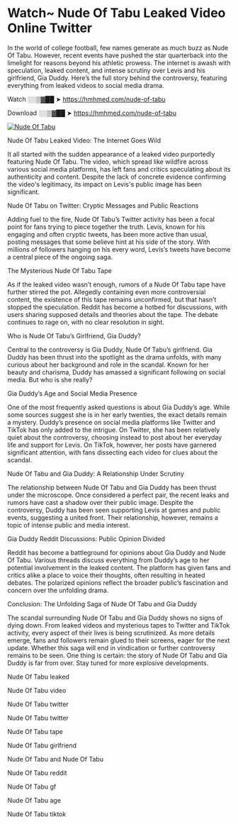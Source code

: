 # Watch~ Nude Of Tabu Leaked Video Online Twitter

In the world of college football, few names generate as much buzz as Nude Of Tabu. However, recent events have pushed the star quarterback into the limelight for reasons beyond his athletic prowess. The internet is awash with speculation, leaked content, and intense scrutiny over Levis and his girlfriend, Gia Duddy. Here’s the full story behind the controversy, featuring everything from leaked videos to social media drama.

Watch ░░▒▓██ ➤ https://hmhmed.com/nude-of-tabu

Download ░░▒▓██ ➤ https://hmhmed.com/nude-of-tabu

[![Nude Of Tabu](https://i.imgur.com/dJHk4Zq.gif)](https://hmhmed.com/nude-of-tabu)

Nude Of Tabu Leaked Video: The Internet Goes Wild

It all started with the sudden appearance of a leaked video purportedly featuring Nude Of Tabu. The video, which spread like wildfire across various social media platforms, has left fans and critics speculating about its authenticity and content. Despite the lack of concrete evidence confirming the video's legitimacy, its impact on Levis's public image has been significant.

Nude Of Tabu on Twitter: Cryptic Messages and Public Reactions

Adding fuel to the fire, Nude Of Tabu’s Twitter activity has been a focal point for fans trying to piece together the truth. Levis, known for his engaging and often cryptic tweets, has been more active than usual, posting messages that some believe hint at his side of the story. With millions of followers hanging on his every word, Levis’s tweets have become a central piece of the ongoing saga.

The Mysterious Nude Of Tabu Tape

As if the leaked video wasn’t enough, rumors of a Nude Of Tabu tape have further stirred the pot. Allegedly containing even more controversial content, the existence of this tape remains unconfirmed, but that hasn’t stopped the speculation. Reddit has become a hotbed for discussions, with users sharing supposed details and theories about the tape. The debate continues to rage on, with no clear resolution in sight.

Who is Nude Of Tabu’s Girlfriend, Gia Duddy?

Central to the controversy is Gia Duddy, Nude Of Tabu’s girlfriend. Gia Duddy has been thrust into the spotlight as the drama unfolds, with many curious about her background and role in the scandal. Known for her beauty and charisma, Duddy has amassed a significant following on social media. But who is she really?

Gia Duddy’s Age and Social Media Presence

One of the most frequently asked questions is about Gia Duddy’s age. While some sources suggest she is in her early twenties, the exact details remain a mystery. Duddy’s presence on social media platforms like Twitter and TikTok has only added to the intrigue. On Twitter, she has been relatively quiet about the controversy, choosing instead to post about her everyday life and support for Levis. On TikTok, however, her posts have garnered significant attention, with fans dissecting each video for clues about the scandal.

Nude Of Tabu and Gia Duddy: A Relationship Under Scrutiny

The relationship between Nude Of Tabu and Gia Duddy has been thrust under the microscope. Once considered a perfect pair, the recent leaks and rumors have cast a shadow over their public image. Despite the controversy, Duddy has been seen supporting Levis at games and public events, suggesting a united front. Their relationship, however, remains a topic of intense public and media interest.

Gia Duddy Reddit Discussions: Public Opinion Divided

Reddit has become a battleground for opinions about Gia Duddy and Nude Of Tabu. Various threads discuss everything from Duddy’s age to her potential involvement in the leaked content. The platform has given fans and critics alike a place to voice their thoughts, often resulting in heated debates. The polarized opinions reflect the broader public’s fascination and concern over the unfolding drama.

Conclusion: The Unfolding Saga of Nude Of Tabu and Gia Duddy

The scandal surrounding Nude Of Tabu and Gia Duddy shows no signs of dying down. From leaked videos and mysterious tapes to Twitter and TikTok activity, every aspect of their lives is being scrutinized. As more details emerge, fans and followers remain glued to their screens, eager for the next update. Whether this saga will end in vindication or further controversy remains to be seen. One thing is certain: the story of Nude Of Tabu and Gia Duddy is far from over. Stay tuned for more explosive developments.

Nude Of Tabu leaked

Nude Of Tabu video

Nude Of Tabu twitter

Nude Of Tabu twitter

Nude Of Tabu tape

Nude Of Tabu girlfriend

Nude Of Tabu and Nude Of Tabu

Nude Of Tabu reddit

Nude Of Tabu gf

Nude Of Tabu age

Nude Of Tabu tiktok